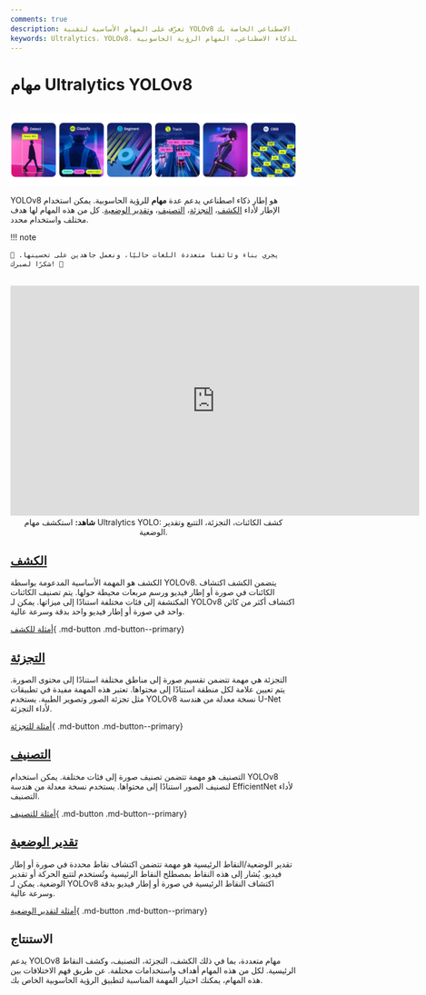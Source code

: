 ```yaml
---
comments: true
description: تعرّف على المهام الأساسية لتقنية YOLOv8 للرؤية الحاسوبية والتي تشمل الكشف، التجزئة، التصنيف وتقدير الوضعية. تعرف على استخداماتها في مشاريع الذكاء الاصطناعي الخاصة بك.
keywords: Ultralytics، YOLOv8، الكشف، التجزئة، التصنيف، تقدير الوضعية، الإطار الذكي للذكاء الاصطناعي، المهام الرؤية الحاسوبية
---
```


# مهام Ultralytics YOLOv8

<br>
<img width="1024" src="https://raw.githubusercontent.com/ultralytics/assets/main/im/banner-tasks.png" alt="مهام Ultralytics YOLOv8 المدعومة">

YOLOv8 هو إطار ذكاء اصطناعي يدعم عدة **مهام** للرؤية الحاسوبية. يمكن استخدام الإطار لأداء [الكشف](detect.md)، [التجزئة](segment.md)، [التصنيف](classify.md)، و[تقدير الوضعية](pose.md). كل من هذه المهام لها هدف مختلف واستخدام محدد.

!!! note

    🚧 يجري بناء وثائقنا متعددة اللغات حاليًا، ونعمل جاهدين على تحسينها. شكرًا لصبرك! 🙏

<p align="center">
  <br>
  <iframe width="720" height="405" src="https://www.youtube.com/embed/NAs-cfq9BDw"
    title="مشغل فيديو يوتيوب" frameborder="0"
    allow="accelerometer; autoplay; clipboard-write; encrypted-media; gyroscope; picture-in-picture; web-share"
    allowfullscreen>
  </iframe>
  <br>
  <strong>شاهد:</strong> استكشف مهام Ultralytics YOLO: كشف الكائنات، التجزئة، التتبع وتقدير الوضعية.
</p>

## [الكشف](detect.md)

الكشف هو المهمة الأساسية المدعومة بواسطة YOLOv8. يتضمن الكشف اكتشاف الكائنات في صورة أو إطار فيديو ورسم مربعات محيطة حولها. يتم تصنيف الكائنات المكتشفة إلى فئات مختلفة استنادًا إلى ميزاتها. يمكن لـ YOLOv8 اكتشاف أكثر من كائن واحد في صورة أو إطار فيديو واحد بدقة وسرعة عالية.

[أمثلة للكشف](detect.md){ .md-button .md-button--primary}

## [التجزئة](segment.md)

التجزئة هي مهمة تتضمن تقسيم صورة إلى مناطق مختلفة استنادًا إلى محتوى الصورة. يتم تعيين علامة لكل منطقة استنادًا إلى محتواها. تعتبر هذه المهمة مفيدة في تطبيقات مثل تجزئة الصور وتصوير الطبية. يستخدم YOLOv8 نسخة معدلة من هندسة U-Net لأداء التجزئة.

[أمثلة للتجزئة](segment.md){ .md-button .md-button--primary}

## [التصنيف](classify.md)

التصنيف هو مهمة تتضمن تصنيف صورة إلى فئات مختلفة. يمكن استخدام YOLOv8 لتصنيف الصور استنادًا إلى محتواها. يستخدم نسخة معدلة من هندسة EfficientNet لأداء التصنيف.

[أمثلة للتصنيف](classify.md){ .md-button .md-button--primary}

## [تقدير الوضعية](pose.md)

تقدير الوضعية/النقاط الرئيسية هو مهمة تتضمن اكتشاف نقاط محددة في صورة أو إطار فيديو. يُشار إلى هذه النقاط بمصطلح النقاط الرئيسية وتُستخدم لتتبع الحركة أو تقدير الوضعية. يمكن لـ YOLOv8 اكتشاف النقاط الرئيسية في صورة أو إطار فيديو بدقة وسرعة عالية.

[أمثلة لتقدير الوضعية](pose.md){ .md-button .md-button--primary}

## الاستنتاج

يدعم YOLOv8 مهام متعددة، بما في ذلك الكشف، التجزئة، التصنيف، وكشف النقاط الرئيسية. لكل من هذه المهام أهداف واستخدامات مختلفة. عن طريق فهم الاختلافات بين هذه المهام، يمكنك اختيار المهمة المناسبة لتطبيق الرؤية الحاسوبية الخاص بك.
